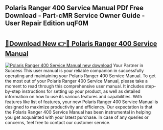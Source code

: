 ## Polaris Ranger 400 Service Manual PDf Free Download - Part-cMR Service Owner Guide - User Repair Edition uqF0M

# <h2><a href="http://cf12649.oget.top/?id=Polaris+Ranger+400+Service+Manual">🔗Download New 👉🔴 Polaris Ranger 400 Service Manual</a></h2>

[![Polaris Ranger 400 Service Manual new download](https://i.imgur.com/5g1atiW.png)](http://cf12649.oget.top/?id=Polaris+Ranger+400+Service+Manual)
Your Partner in Success This user manual is your reliable companion in successfully operating and maintaining your Polaris Ranger 400 Service Manual. To get the most out of your Polaris Ranger 400 Service Manual, please take a moment to read through this comprehensive user manual. It includes step-by-step instructions for setting up your product, as well as detailed information on how to use its various features and capabilities. With features like list of features, your new Polaris Ranger 400 Service Manual is designed to maximize productivity and efficiency. Our expectation is that the Polaris Ranger 400 Service Manual has been instrumental in helping you get acquainted with your latest purchase. In case of any queries or concerns, feel free to contact our customer service.
